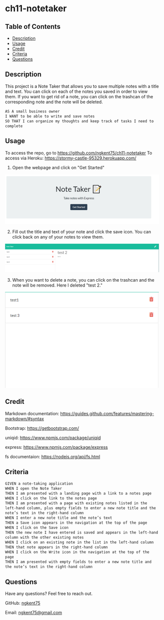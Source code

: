 # ch11-notetaker

## Table of Contents

* [Description](#description)
* [Usage](#usage)
* [Credit](#credit)
* [Criteria](#criteria)
* [Questions](#questions)

## Description
This project is a Note Taker that allows you to save multiple notes with a title and text. You can click on each of the notes you saved in order to view them. If you want to get rid of a note, you can click on the trashcan of the corresponding note and the note will be deleted.

```
AS A small business owner
I WANT to be able to write and save notes
SO THAT I can organize my thoughts and keep track of tasks I need to complete
```

## Usage

To access the repo, go to https://github.com/ngkent75/ch11-notetaker
To access via Heroku: https://stormy-castle-95329.herokuapp.com/


1. Open the webpage and click on "Get Started"

![Homepage](./Assets/demo0.png)

2. Fill out the title and text of your note and click the save icon. You can click back on any of your notes to view them.

![View of Notes](./Assets/demo1.png)

3. When you want to delete a note, you can click on the trashcan and the note will be removed. Here I deleted "test 2."

![View of Deletion](./Assets/demo2.png)

## Credit

Markdown documentation: https://guides.github.com/features/mastering-markdown/#syntax

Bootstrap: https://getbootstrap.com/

uniqid: https://www.npmjs.com/package/uniqid

express: https://www.npmjs.com/package/express

fs documentaion: https://nodejs.org/api/fs.html

## Criteria

```
GIVEN a note-taking application
WHEN I open the Note Taker
THEN I am presented with a landing page with a link to a notes page
WHEN I click on the link to the notes page
THEN I am presented with a page with existing notes listed in the left-hand column, plus empty fields to enter a new note title and the note’s text in the right-hand column
WHEN I enter a new note title and the note’s text
THEN a Save icon appears in the navigation at the top of the page
WHEN I click on the Save icon
THEN the new note I have entered is saved and appears in the left-hand column with the other existing notes
WHEN I click on an existing note in the list in the left-hand column
THEN that note appears in the right-hand column
WHEN I click on the Write icon in the navigation at the top of the page
THEN I am presented with empty fields to enter a new note title and the note’s text in the right-hand column
```


## Questions
Have any questions? Feel free to reach out.

GitHub: [ngkent75](https://github.com/ngkent75)

Email: [ngkent75@gmail.com](mailto:ngkent75@gmail.com)